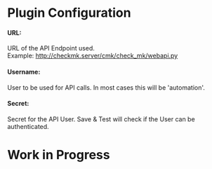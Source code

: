 # Plugin Configuration
#### URL:
URL of the API Endpoint used.\
Example: http://checkmk.server/cmk/check_mk/webapi.py

#### Username:
User to be used for API calls. In most cases this will be 'automation'.

#### Secret:
Secret for the API User. Save & Test will check if the User can be authenticated.

# Work in Progress